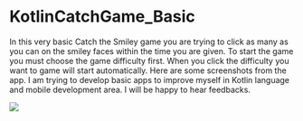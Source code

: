 # KotlinCatchGame_Basic

In this very basic Catch the Smiley game you are trying to click as many as you can on the smiley faces within the time you are given. 
To start the game you must choose the game difficulty first. When you click the difficulty you want to game will start automatically. Here are some screenshots
from the app. I am trying to develop basic apps to improve myself in Kotlin language and mobile development area. I will be happy to hear feedbacks.

<img src="https://user-images.githubusercontent.com/28155889/191504575-f7a0dda1-fde7-474c-b33f-abb67279282e.jpg">
